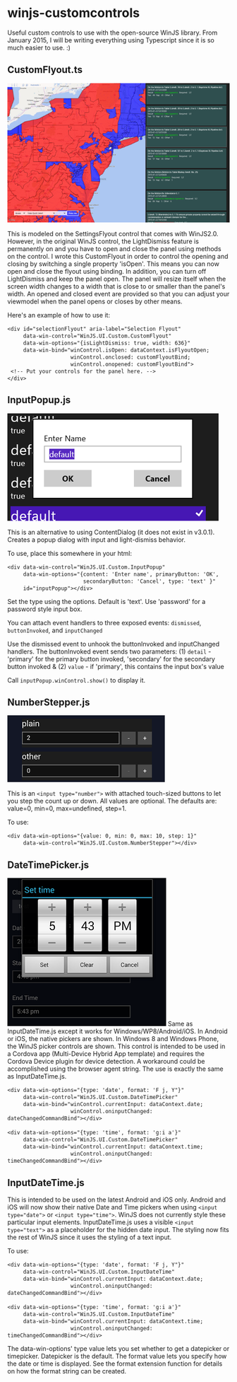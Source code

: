 winjs-customcontrols
====================

Useful custom controls to use with the open-source WinJS library.  From January 2015, I will be writing everything using Typescript since it is so much easier to use. :)

CustomFlyout.ts
---------------
![alt-tag](https://raw.githubusercontent.com/limefrogyank/winjs-customcontrols/master/images/CustomFlyout.png)

This is modeled on the SettingsFlyout control that comes with WinJS2.0.  However, in the original WinJS control, the LightDismiss feature is permanently on and you have to open and close the panel using methods on the control.  I wrote this CustomFlyout in order to control the opening and closing by switching a single property 'isOpen'.  This means you can now open and close the flyout using binding.  In addition, you can turn off LightDismiss and keep the panel open.  The panel will resize itself when the screen width changes to a width that is close to or smaller than the panel's width.  An opened and closed event are provided so that you can adjust your viewmodel when the panel opens or closes by other means.

Here's an example of how to use it:
```
<div id="selectionFlyout" aria-label="Selection Flyout"
     data-win-control="WinJS.UI.Custom.CustomFlyout"
     data-win-options="{isLightDismiss: true, width: 636}"
     data-win-bind="winControl.isOpen: dataContext.isFlyoutOpen;
                    winControl.onclosed: customFlyoutBind;
                    winControl.onopened: customFlyoutBind">
 <!-- Put your controls for the panel here. -->
</div>
```

InputPopup.js
-------------
![alt-tag](https://raw.githubusercontent.com/limefrogyank/winjs-customcontrols/master/images/InputPopup.png)

This is an alternative to using ContentDialog (it does not exist in v3.0.1).  Creates a popup dialog with input and light-dismiss behavior.

To use, place this somewhere in your html:
```
<div data-win-control="WinJS.UI.Custom.InputPopup"
     data-win-options="{content: 'Enter name', primaryButton: 'OK', 
                        secondaryButton: 'Cancel', type: 'text' }"
     id="inputPopup"></div>
```
Set the type using the options.  Default is 'text'.  Use 'password' for a password style input box.

You can attach event handlers to three exposed events:  `dismissed`, `buttonInvoked`, and `inputChanged`

Use the dismissed event to unhook the buttonInvoked and inputChanged handlers.  The buttonInvoked event sends two parameters:
(1) `detail` - 'primary' for the primary button invoked, 'secondary' for the secondary button invoked 
& (2) `value` - if 'primary', this contains the input box's value

Call `inputPopup.winControl.show()` to display it.

NumberStepper.js
----------------
![alt-tag](https://raw.githubusercontent.com/limefrogyank/winjs-customcontrols/master/images/NumberStepper.png)

This is an `<input type="number">` with attached touch-sized buttons to let you step the count up or down.  All values are optional.  The defaults are: value=0, min=0, max=undefined, step=1.

To use:
```
<div data-win-options="{value: 0, min: 0, max: 10, step: 1}"
     data-win-control="WinJS.UI.Custom.NumberStepper"></div>
```



DateTimePicker.js
----------------
![alt-tag](https://raw.githubusercontent.com/limefrogyank/winjs-customcontrols/master/images/DateTimePicker-Time.png)
Same as InputDateTime.js except it works for Windows/WP8/Android/iOS.  In Android or iOS, the native pickers are shown.  In Windows 8 and Windows Phone, the WinJS picker controls are shown.  This control is intended to be used in a Cordova app (Multi-Device Hybrid App template) and requires the Cordova Device plugin for device detection.  A workaround could be accomplished using the browser agent string.  The use is exactly the same as InputDateTime.js.

```
<div data-win-options="{type: 'date', format: 'F j, Y"}"
     data-win-control="WinJS.UI.Custom.DateTimePicker"
     data-win-bind="winControl.currentInput: dataContext.date;
                    winControl.oninputChanged: dateChangedCommandBind"></div>
                                  
<div data-win-options="{type: 'time', format: 'g:i a'}"
     data-win-control="WinJS.UI.Custom.DateTimePicker"
     data-win-bind="winControl.currentInput: dataContext.time;
                    winControl.oninputChanged: timeChangedCommandBind"></div>
```


InputDateTime.js
----------------
This is intended to be used on the latest Android and iOS only.  Android and iOS will now show their native Date and Time pickers when using `<input type="date">` or `<input type="time">`.  WinJS does not currently style these particular input elements.  InputDateTime.js uses a visible `<input type="text">` as a placeholder for the hidden date input.  The styling now fits the rest of WinJS since it uses the styling of a text input.

To use:

```
<div data-win-options="{type: 'date', format: 'F j, Y"}"
     data-win-control="WinJS.UI.Custom.InputDateTime"
     data-win-bind="winControl.currentInput: dataContext.date;
                    winControl.oninputChanged: dateChangedCommandBind"></div>
                                  
<div data-win-options="{type: 'time', format: 'g:i a'}"
     data-win-control="WinJS.UI.Custom.InputDateTime"
     data-win-bind="winControl.currentInput: dataContext.time;
                    winControl.oninputChanged: timeChangedCommandBind"></div>
```
                    
The data-win-options' type value lets you set whether to get a datepicker or timepicker.  Datepicker is the default.  The format value lets you specify how the date or time is displayed.  See the format extension function for details on how the format string can be created.

